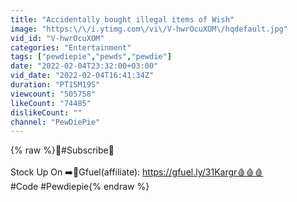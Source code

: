 ```yaml
---
title: "Accidentally bought illegal items of Wish"
image: "https:\/\/i.ytimg.com\/vi\/V-hwrOcuXOM\/hqdefault.jpg"
vid_id: "V-hwrOcuXOM"
categories: "Entertainment"
tags: ["pewdiepie","pewds","pewdie"]
date: "2022-02-04T23:32:00+03:00"
vid_date: "2022-02-04T16:41:34Z"
duration: "PT15M19S"
viewcount: "505758"
likeCount: "74485"
dislikeCount: ""
channel: "PewDiePie"
---
```

{% raw %}🧎#Subscribe🧎<br /><br />Stock Up On ➡️🥤Gfuel(affiliate): <a rel="nofollow" target="blank" href="https://gfuel.ly/31Kargr🩸🩸🩸">https://gfuel.ly/31Kargr🩸🩸🩸</a><br />#Code #Pewdiepie{% endraw %}
